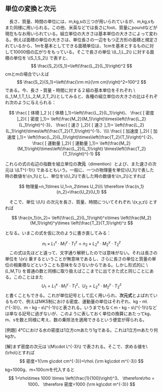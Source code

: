 
## 単位の変換と次元

　長さ、質量、時間の単位には、m,kg,sの三つが用いられているが、m,kg,sもまた同様に用いられる。この他、米英などでは長さにfoot、質量にpoundなどが現在もなお用いられている。組立単位の大きさは基本単位の大きさによって変わる。例えば面積の単位の大きさは、単位長さの一辺をもつ正方形の面積と規定されているから、1mを基本としてできる面積単位は、1cmを基本とするものに対して10000倍の広がりをもっている。そこで長さの単位 \\(L_1,L_2\\) に対する面積の単位を \\(S_1,S_2\\) で表すと、
$$
    \frac{S_2}{S_1}=\left(\frac{L_2}{L_1}\right)^2
$$
cmとmの場合でいえば
$$
    \frac{S_2}{S_1}=\left(\frac{\rm m}{\rm cm}\right)^2=100^2
$$
である。今、長さ・質量・時間に対する２組の基本単位をそれぞれ \\(L_1,M_1,T_1,L_2,M_2,T_2\\)としてみると、各種の組立単位の大きさの比はそれぞれ次のように与えられる：

$$
    \frac{ [ 体積 ]_2 }{ [ 体積 ]_1}=\left(\frac{L_2}{L_1}\right)、
    \frac{ [ 密度 ]_2}{ [ 密度 ]_1}=
    \left(\frac{M_2}{M_1}\right)\times\left(\frac{L_2}{L_1}\right)^{-3}、
    \frac{ [ 速さ ]_2}{ [ 速さ ]_1}=
    \left(\frac{L_2}{L_1}\right)\times\left(\frac{T_2}{T_1}\right)^{-1}、\\\\
    \frac{ [ 加速度 ]_2}{ [ 加速度 ]_1}=
    \left(\frac{L_2}{L_1}\right)\times\left(\frac{T_2}{T_1}\right)^{-2}、
    \frac{ [ 運動量 ]_2}{ [ 運動量 ]_1}=
    \left(\frac{M_2}{M_1}\right)\times\left(\frac{L_2}{L_1}\right)
    \times\left(\frac{T_2}{T_1}\right)^{-1}
$$

 これらの式の右辺の指数を組立単位の**次元**（dimention）とよび、また速さの次元は \\(LT^{-1}\\) であるともいう。一般に、一つの物理量を単位\\(U_1\\)で表した時の数値を\\(n_1\\)とし、単位を\\(U_2\\)で表した時の数値を\\(n_2\\)とすれば

 $$
    物理量=n_1\times U_1=n_2\times U_2\\\\
    \therefore
    \frac{n_1}{n_2}=\frac{U_2}{U_1}
 $$

　そこで、単位 \\(U\\) の次元を長さ、質量、時間についてそれぞれ \\(x,y,z\\) とすれば

$$
    \frac{n_1}{n_2}=
    \left(\frac{L_2}{L_1}\right)^x\times
    \left(\frac{M_2}{M_1}\right)^y\times
    \left(\frac{T_2}{T_1}\right)^z
$$

となる。いまこの式を仮に次のように書き直してみる：

$$
    n_1 \times L_1^x \cdot M_1^y \cdot T_1^z =
    n_2 \times L_2^x \cdot M_2^y \cdot T_2^z
$$
　この式は先ほどと違って、文字通り解釈したのでは意味がない。それは長さの単位を \\(x\\) 乗するということが無意味であるし、さらに長さの単位と質量の単位の相乗積などということも意味をなさないからである。しかし形式的に \\(L,M,T\\) を普通の数と同様に取り扱えばここまでに出てきた式と同じことにある。このことはまた
$$
    U_1 = L_1^x \cdot M_1^y \cdot T_1^z、
    U_2 = L_2^x \cdot M_2^y \cdot T_2^z
$$
と書くこともできる。これが単位記号として広く用いられ、**次元式**とよばれているもので、例えばMKS制における密度、運動量の単位はそれぞれ、kg・m\\(^{-3}\\)、m・kg・s\\(^{-1}\\)と表される。いうまでもなくm・kg・s\\(^{-1}\\)などは単なる記号に過ぎないが、このように表しておく単位の換算にあたってkg、m、sを数と同様に考え、数の乗除法を適用できるという便宜が得られる。

[例題] 4℃における水の密度は1立方cmあたり1gである。これは1立方mあたり何kgか。

[解]まず密度の次元は \\(M\cdot L^{-3}\\) で表される。そこで、求める値を\\(\rho\\)とすれば
$$
    密度=1{\rm g\cdot cm^{-3}}=\rho\ {\rm kg\cdot m^{-3}}
$$
kg=1000g、m=100cmを代入すると
$$
    1=\rho\times 1000 \times \left(\frac{1}{100}\right)^3、
    \therefore\rho = 1000、
    \therefore 密度=1000 {\rm kg\cdot m^{-3}}
$$
